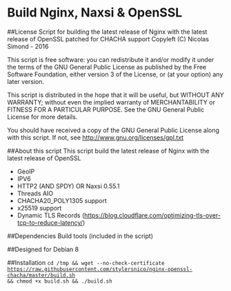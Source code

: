 Build Nginx, Naxsi & OpenSSL
============================

##License
Script for building the latest release of Nginx with the latest release of OpenSSL patched for CHACHA support
Copyleft (C) Nicolas Simond - 2016

This script is free software: you can redistribute it and/or modify
it under the terms of the GNU General Public License as published by
the Free Software Foundation, either version 3 of the License, or
(at your option) any later version.

This script is distributed in the hope that it will be useful,
but WITHOUT ANY WARRANTY; without even the implied warranty of
MERCHANTABILITY or FITNESS FOR A PARTICULAR PURPOSE.  See the
GNU General Public License for more details.

You should have received a copy of the GNU General Public License
along with this script.  If not, see <http://www.gnu.org/licenses/gpl.txt>

##About this script
This script build the latest release of Nginx with the latest release of OpenSSL

- GeoIP
- IPV6
- HTTP2 (AND SPDY) OR Naxsi 0.55.1
- Threads AIO
- CHACHA20_POLY1305 support
- x25519 support
- Dynamic TLS Records (https://blog.cloudflare.com/optimizing-tls-over-tcp-to-reduce-latency/)

##Dependencies
Build tools (included in the script)

##Designed for
Debian 8

##Installation
<code>cd /tmp && wget --no-check-certificate https://raw.githubusercontent.com/stylersnico/nginx-openssl-chacha/master/build.sh && chmod +x build.sh && ./build.sh</code>
